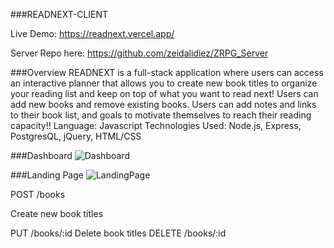 ###READNEXT-CLIENT

Live Demo:
https://readnext.vercel.app/

Server Repo here: https://github.com/zeidalidiez/ZRPG_Server

###Overview
READNEXT is a full-stack application where users can  access an interactive planner that allows you to create new book titles to organize your reading list and keep on top of what you want to read next! Users can add new books and remove existing books. Users can add notes and links to their book list, and goals to motivate themselves to reach their reading capacity!!
Language: Javascript
Technologies Used: Node.js, Express, PostgresQL, jQuery, HTML/CSS

###Dashboard ![Dashboard](https://i.imgur.com/9ueIszw.png)

###Landing Page ![LandingPage](https://i.imgur.com/0dslach.png)


POST /books

Create new book titles


PUT /books/:id 
Delete book titles
DELETE /books/:id
